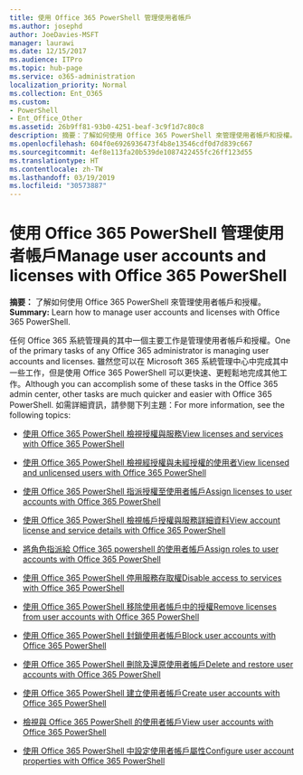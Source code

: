 ```yaml
---
title: 使用 Office 365 PowerShell 管理使用者帳戶
ms.author: josephd
author: JoeDavies-MSFT
manager: laurawi
ms.date: 12/15/2017
ms.audience: ITPro
ms.topic: hub-page
ms.service: o365-administration
localization_priority: Normal
ms.collection: Ent_O365
ms.custom:
- PowerShell
- Ent_Office_Other
ms.assetid: 26b9ff81-93b0-4251-beaf-3c9f1d7c80c8
description: 摘要：了解如何使用 Office 365 PowerShell 來管理使用者帳戶和授權。
ms.openlocfilehash: 604f0e6926936473f4b8e13546cdf0d7d839c667
ms.sourcegitcommit: 4ef8e113fa20b539de1087422455fc26ff123d55
ms.translationtype: HT
ms.contentlocale: zh-TW
ms.lasthandoff: 03/19/2019
ms.locfileid: "30573887"
---
```

# <a name="manage-user-accounts-and-licenses-with-office-365-powershell"></a><span data-ttu-id="c1a63-103">使用 Office 365 PowerShell 管理使用者帳戶</span><span class="sxs-lookup"><span data-stu-id="c1a63-103">Manage user accounts and licenses with Office 365 PowerShell</span></span>

 <span data-ttu-id="c1a63-104">**摘要：** 了解如何使用 Office 365 PowerShell 來管理使用者帳戶和授權。</span><span class="sxs-lookup"><span data-stu-id="c1a63-104">**Summary:** Learn how to manage user accounts and licenses with Office 365 PowerShell.</span></span>
  
<span data-ttu-id="c1a63-105">任何 Office 365 系統管理員的其中一個主要工作是管理使用者帳戶和授權。</span><span class="sxs-lookup"><span data-stu-id="c1a63-105">One of the primary tasks of any Office 365 administrator is managing user accounts and licenses.</span></span> <span data-ttu-id="c1a63-106">雖然您可以在 Microsoft 365 系統管理中心中完成其中一些工作，但是使用 Office 365 PowerShell 可以更快速、更輕鬆地完成其他工作。</span><span class="sxs-lookup"><span data-stu-id="c1a63-106">Although you can accomplish some of these tasks in the Office 365 admin center, other tasks are much quicker and easier with Office 365 PowerShell.</span></span> <span data-ttu-id="c1a63-107">如需詳細資訊，請參閱下列主題：</span><span class="sxs-lookup"><span data-stu-id="c1a63-107">For more information, see the following topics:</span></span>
  
- [<span data-ttu-id="c1a63-108">使用 Office 365 PowerShell 檢視授權與服務</span><span class="sxs-lookup"><span data-stu-id="c1a63-108">View licenses and services with Office 365 PowerShell</span></span>](view-licenses-and-services-with-office-365-powershell.md)
    
- [<span data-ttu-id="c1a63-109">使用 Office 365 PowerShell 檢視經授權與未經授權的使用者</span><span class="sxs-lookup"><span data-stu-id="c1a63-109">View licensed and unlicensed users with Office 365 PowerShell</span></span>](view-licensed-and-unlicensed-users-with-office-365-powershell.md)
    
- [<span data-ttu-id="c1a63-110">使用 Office 365 PowerShell 指派授權至使用者帳戶</span><span class="sxs-lookup"><span data-stu-id="c1a63-110">Assign licenses to user accounts with Office 365 PowerShell</span></span>](assign-licenses-to-user-accounts-with-office-365-powershell.md)
    
- [<span data-ttu-id="c1a63-111">使用 Office 365 PowerShell 檢視帳戶授權與服務詳細資料</span><span class="sxs-lookup"><span data-stu-id="c1a63-111">View account license and service details with Office 365 PowerShell</span></span>](view-account-license-and-service-details-with-office-365-powershell.md)
    
- [<span data-ttu-id="c1a63-112">將角色指派給 Office 365 powershell 的使用者帳戶</span><span class="sxs-lookup"><span data-stu-id="c1a63-112">Assign roles to user accounts with Office 365 PowerShell</span></span>](assign-roles-to-user-accounts-with-office-365-powershell.md)
    
- [<span data-ttu-id="c1a63-113">使用 Office 365 PowerShell 停用服務存取權</span><span class="sxs-lookup"><span data-stu-id="c1a63-113">Disable access to services with Office 365 PowerShell</span></span>](disable-access-to-services-with-office-365-powershell.md)
    
- [<span data-ttu-id="c1a63-114">使用 Office 365 PowerShell 移除使用者帳戶中的授權</span><span class="sxs-lookup"><span data-stu-id="c1a63-114">Remove licenses from user accounts with Office 365 PowerShell</span></span>](remove-licenses-from-user-accounts-with-office-365-powershell.md)
    
- [<span data-ttu-id="c1a63-115">使用 Office 365 PowerShell 封鎖使用者帳戶</span><span class="sxs-lookup"><span data-stu-id="c1a63-115">Block user accounts with Office 365 PowerShell</span></span>](block-user-accounts-with-office-365-powershell.md)
    
- [<span data-ttu-id="c1a63-116">使用 Office 365 PowerShell 刪除及還原使用者帳戶</span><span class="sxs-lookup"><span data-stu-id="c1a63-116">Delete and restore user accounts with Office 365 PowerShell</span></span>](delete-and-restore-user-accounts-with-office-365-powershell.md)
    
- [<span data-ttu-id="c1a63-117">使用 Office 365 PowerShell 建立使用者帳戶</span><span class="sxs-lookup"><span data-stu-id="c1a63-117">Create user accounts with Office 365 PowerShell</span></span>](create-user-accounts-with-office-365-powershell.md)
    
- [<span data-ttu-id="c1a63-118">檢視與 Office 365 PowerShell 的使用者帳戶</span><span class="sxs-lookup"><span data-stu-id="c1a63-118">View user accounts with Office 365 PowerShell</span></span>](view-user-accounts-with-office-365-powershell.md)
    
- [<span data-ttu-id="c1a63-119">使用 Office 365 PowerShell 中設定使用者帳戶屬性</span><span class="sxs-lookup"><span data-stu-id="c1a63-119">Configure user account properties with Office 365 PowerShell</span></span>](configure-user-account-properties-with-office-365-powershell.md)
    

